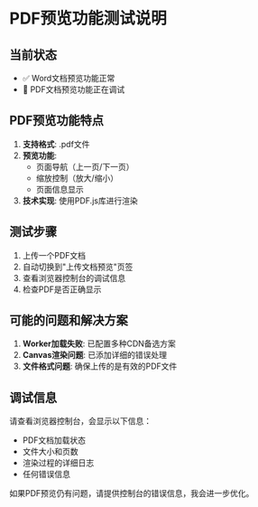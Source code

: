 # PDF预览功能测试说明

## 当前状态
- ✅ Word文档预览功能正常
- 🔧 PDF文档预览功能正在调试

## PDF预览功能特点
1. **支持格式**: .pdf文件
2. **预览功能**: 
   - 页面导航（上一页/下一页）
   - 缩放控制（放大/缩小）
   - 页面信息显示
3. **技术实现**: 使用PDF.js库进行渲染

## 测试步骤
1. 上传一个PDF文档
2. 自动切换到"上传文档预览"页签
3. 查看浏览器控制台的调试信息
4. 检查PDF是否正确显示

## 可能的问题和解决方案
1. **Worker加载失败**: 已配置多种CDN备选方案
2. **Canvas渲染问题**: 已添加详细的错误处理
3. **文件格式问题**: 确保上传的是有效的PDF文件

## 调试信息
请查看浏览器控制台，会显示以下信息：
- PDF文档加载状态
- 文件大小和页数
- 渲染过程的详细日志
- 任何错误信息

如果PDF预览仍有问题，请提供控制台的错误信息，我会进一步优化。 